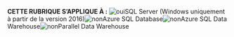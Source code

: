 **CETTE RUBRIQUE S’APPLIQUE À :** ![oui](media/yes.png)SQL Server (Windows uniquement à partir de la version 2016)![non](media/no.png)Azure SQL Database![non](media/no.png)Azure SQL Data Warehouse![non](media/no.png)Parallel Data Warehouse